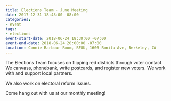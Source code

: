 ```yaml
---
title: Elections Team - June Meeting
date: 2017-12-31 18:43:00 -08:00
categories:
- event
tags:
- elections
event-start-date: 2018-06-24 18:30:00 -07:00
event-end-date: 2018-06-24 20:00:00 -07:00
Location: Connie Barbour Room, BFUU, 1606 Bonita Ave, Berkeley, CA
---
```


The Elections Team focuses on flipping red districts through voter contact. We canvass, phonebank, write postcards, and register new voters. We work with and support local partners.

We also work on electoral reform issues.

Come hang out with us at our monthly meeting!